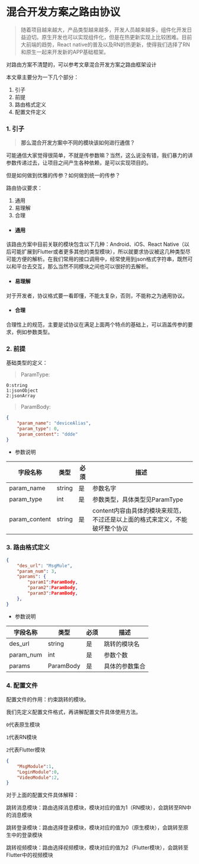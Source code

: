 # 混合开发方案之路由协议

> 随着项目越来越大，产品类型越来越多，开发人员越来越多，组件化开发日益迫切。原生开发也可以实现组件化，但是在热更新实现上比较困难。目前大前端的趋势，React native的普及以及RN的热更新，使得我们选择了RN和原生一起来开发新的APP基础框架。

对路由方案不清楚的，可以参考文章混合开发方案之路由框架设计

本文章主要分为一下几个部分：

1. 引子
2. 前提
3. 路由格式定义
4. 配置文件定义

### 1. 引子

> **那么混合开发方案中不同的模块该如何进行通信？**

可能通信大家觉得很简单，不就是传参数嘛？当然，这么说没有错，我们暴力的讲参数传递过去，让项目之间产生各种依赖，是可以实现项目的。

但是如何做到优雅的传参？如何做到统一的传参？

路由协议要求：

1. 通用
2. 易理解
3. 合理

- #### 通用

该路由方案中目前关联的模块包含以下几种：Android、iOS、React Native（以后可能扩展到Flutter或者更多其他的类型模块），所以就要求协议被这几种类型尽可能方便的解析。在我们常用的接口调用中，经常使用到json格式字符串，既然可以和平台去交互，那么当然不同模块之间也可以很好的去解析。

- #### 易理解

对于开发者，协议格式要一看即懂，不能太复杂，否则，不能称之为通用协议。

- #### 合理

合理性上的规范，主要是试协议在满足上面两个特点的基础上，可以涵盖传参的要求，例如参数类型。



### 2. 前提

基础类型的定义：

> ParamType:

```
0:string
1:jsonObject
2:jsonArray
```

> ParamBody:

```json
{
	"param_name": "deviceAlias",
    "param_type": 0,
    "param_content": "ddde"
}
```

- 参数说明

| 字段名称      | 类型   | 必须 | 描述                                                         |
| ------------- | ------ | ---- | ------------------------------------------------------------ |
| param_name    | string | 是   | 参数名字                                                     |
| param_type    | int    | 是   | 参数类型，具体类型见ParamType                                |
| param_content | string | 是   | content内容由具体的模块来规范，不过还是以上面的格式来定义，不能破坏整个协议 |



### 3. 路由格式定义

```json
{
    "des_url": "MsgMule",
    "param_num": 3,
    "params": {
        "param1":ParamBody,
        "param2":ParamBody,
        "param3":ParamBody,
    },
}

```

- 参数说明

| 字段名称  | 类型      | 必须 | 描述           |
| --------- | --------- | ---- | -------------- |
| des_url   | string    | 是   | 跳转的模块名   |
| param_num | int       | 是   | 参数个数       |
| params    | ParamBody | 是   | 具体的参数集合 |



### 4. 配置文件

配置文件的作用：约束跳转的模块。

我们先定义配置文件格式，再讲解配置文件具体使用方法。

`0`代表原生模块

`1`代表RN模块

`2`代表Flutter模块

```json
{
	"MsgModule":1,
    "LoginModule":0,
    "VideoModule":2,
}
```

对于上面的配置文件具体解释：

跳转消息模块：路由选择消息模块，模块对应的值为1（RN模块），会跳转至RN中的消息模块

跳转登录模块：路由选择登录模块，模块对应的值为0（原生模块），会跳转至原生中的登录模块

跳转视频模块：路由选择视频模块，模块对应的值为2（Flutter模块），会跳转至Flutter中的视频模块

